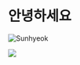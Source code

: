 
# 안녕하세요

  ![Sunhyeok](https://github-readme-stats.vercel.app/api?username=sunhyeok&theme=radical&show_icons=true)

<img src="https://capsule-render.vercel.app/api?type=shark&color=auto,auto,auto&height=200&section=header&text=ha&fontSize=90" />
